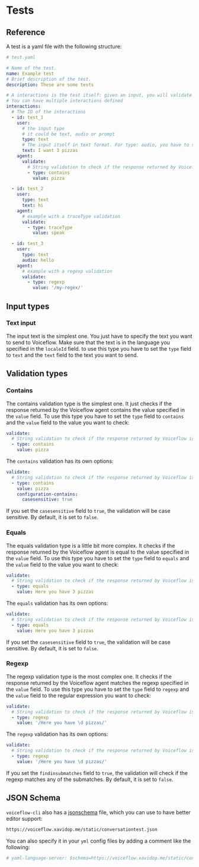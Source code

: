 # Tests

## Reference

A test is a yaml file with the following structure:

```yaml
# test.yaml

# Name of the test.
name: Example test
# Brief description of the test.
description: These are some tests

# A interactions is the test itself: given an input, you will validate the agent response returned by Voiceflow
# You can have multiple interactions defined
interactions:
  # The ID of the interactions
  - id: test_1
    user:
      # the input type
      # it could be text, audio or prompt
      type: text
      # The input itself in text format. For type: audio, you have to specify the audio file.
      text: I want 3 pizzas
    agent:
      validate:
        # String validation to check if the response returned by Voiceflow is correct
        - type: contains
          value: pizza

  - id: test_2
    user: 
      type: text
      text: hi
    agent:
      # example with a traceType validation
      validate:
        - type: traceType
          value: speak

  - id: test_3
    user: 
      type: text
      audio: hello
    agent:
      # example with a regexp validation
      validate:
        - type: regexp
          value: '/my-regex/'
```

## Input types

### Text input

The input text is the simplest one. You just have to specify the text you want to send to Voiceflow. Make sure that the text is in the language you specified in the `localeId` field. to use this type you have to set the `type` field to `text` and the `text` field to the text you want to send.



## Validation types

### Contains

The contains validation type is the simplest one. It just checks if the response returned by the Voiceflow agent contains the value specified in the `value` field. To use this type you have to set the `type` field to `contains` and the `value` field to the value you want to check:

```yaml
validate:
  # String validation to check if the response returned by Voiceflow is correct
  - type: contains
    value: pizza
```

The `contains` validation has its own options:

```yaml
validate:
  # String validation to check if the response returned by Voiceflow is correct
  - type: contains
    value: pizza
    configuration-contains:
      casesensitive: true
```

If you set the `casesensitive` field to `true`, the validation will be case sensitive. By default, it is set to `false`.

### Equals

The equals validation type is a little bit more complex. It checks if the response returned by the Voiceflow agent is equal to the value specified in the `value` field. To use this type you have to set the `type` field to `equals` and the `value` field to the value you want to check:

```yaml
validate:
  # String validation to check if the response returned by Voiceflow is correct
  - type: equals
    value: Here you have 3 pizzas
```

The `equals` validation has its own options:

```yaml
validate:
  # String validation to check if the response returned by Voiceflow is correct
  - type: equals
    value: Here you have 3 pizzas
```

If you set the `casesensitive` field to `true`, the validation will be case sensitive. By default, it is set to `false`.

### Regexp

The regexp validation type is the most complex one. It checks if the response returned by the Voiceflow agent matches the regexp specified in the `value` field. To use this type you have to set the `type` field to `regexp` and the `value` field to the regular expression you want to check:

```yaml
validate:
  # String validation to check if the response returned by Voiceflow is correct
  - type: regexp
    value: '/Here you have \d pizzas/'
```

The `regexp` validation has its own options:

```yaml
validate:
  # String validation to check if the response returned by Voiceflow is correct
  - type: regexp
    value: '/Here you have \d pizzas/'
```

If you set the `findinsubmatches` field to `true`, the validation will check if the regexp matches any of the submatches. By default, it is set to `false`.

## JSON Schema

`voiceflow-cli` also has a [jsonschema](http://json-schema.org/draft/2020-12/json-schema-validation.html) file, which you can use to have better
editor support:

```sh
https://voiceflow.xavidop.me/static/conversationtest.json
```

You can also specify it in your `yml` config files by adding a
comment like the following:
```yaml
# yaml-language-server: $schema=https://voiceflow.xavidop.me/static/conversationtest.json
```
